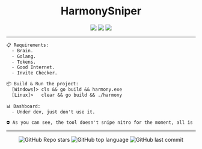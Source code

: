 <h1 align="center">HarmonySniper</h1>

<p align='center'>
    <img src='https://media.discordapp.net/attachments/965637518353629205/981055054129811456/unknown.png'>
    <img src='https://media.discordapp.net/attachments/980157887106146444/980852763372183642/unknown.png'>
    <img src='https://media.discordapp.net/attachments/980157887106146444/980904608358596608/unknown.png'>
</p>

-----

```txt
📋 Requirements:
  - Brain.
  - Golang.
  - Tokens.
  - Good Internet.
  - Invite Checker.

📦 Build & Run the project:
  [Windows]> cls && go build && harmony.exe
  [Linux]>   clear && go build && ./harmony
 
📊 Dashboard:
  - Under dev, just don't use it.

⛔ As you can see, the tool doesn't snipe nitro for the moment, all is under dev.
```

-----

<p align="center">
    <img alt="GitHub Repo stars" src="https://img.shields.io/github/stars/Its-Vichy/HarmonySniper?style=for-the-badge&logo=stylelint&color=black">
    <img alt="GitHub top language" src="https://img.shields.io/github/languages/top/Its-Vichy/HarmonySniper?style=for-the-badge&logo=stylelint&color=black">
    <img alt="GitHub last commit" src="https://img.shields.io/github/last-commit/Its-Vichy/HarmonySniper?style=for-the-badge&logo=stylelint&color=black">
</p>
